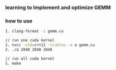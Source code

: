 ### learning to Implement and optimize GEMM

### how to use
```bash
1. clang-format -i gemm.cu

// run one cuda kernel
1. nvcc -std=c++11 -lcublas -o a gemm.cu
2. ./a 2048 2048 2048

// run all cuda kernel
1. make
```
